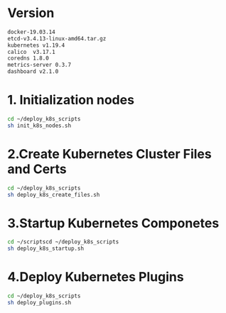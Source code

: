 # Version

```sh
docker-19.03.14
etcd-v3.4.13-linux-amd64.tar.gz
kubernetes v1.19.4
calico  v3.17.1
coredns 1.8.0
metrics-server 0.3.7
dashboard v2.1.0
```

# 1. Initialization nodes

```sh
cd ~/deploy_k8s_scripts
sh init_k8s_nodes.sh
```



# 2.Create Kubernetes Cluster Files and Certs

```sh
cd ~/deploy_k8s_scripts
sh deploy_k8s_create_files.sh
```



# 3.Startup Kubernetes Componetes

```sh
cd ~/scriptscd ~/deploy_k8s_scripts
sh deploy_k8s_startup.sh
```



# 4.Deploy Kubernetes Plugins

```sh
cd ~/deploy_k8s_scripts
sh deploy_plugins.sh
```

